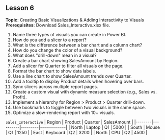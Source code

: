  ## Lesson 6  
**Topic:** Creating Basic Visualizations & Adding Interactivity to Visuals  
**Prerequisites:** Download Sales_Interactive.xlsx file.  

1. Name three types of visuals you can create in Power BI.  
2. How do you add a slicer to a report?  
3. What is the difference between a bar chart and a column chart?  
4. How do you change the color of a visual background?  
5. What does "drill-down" mean in a visual?  
6. Create a bar chart showing SalesAmount by Region.  
7. Add a slicer for Quarter to filter all visuals on the page.  
8. Format the bar chart to show data labels.  
9. Use a line chart to show SalesAmount trends over Quarter.  
10. Add a tooltip to display Product details when hovering over bars.  
11. Sync slicers across multiple report pages.  
12. Create a custom visual with dynamic measure selection (e.g., Sales vs. Profit).  
13. Implement a hierarchy for Region > Product > Quarter drill-down.  
14. Use bookmarks to toggle between two visuals in the same space.  
15. Optimize a slow-rendering report with 10+ visuals.  

```Sales_Interactive```
| Region | Product  | Quarter | SalesAmount |
|--------|----------|---------|-------------|
| North  | Laptop   | Q1      | 5000        |
| South  | Mouse    | Q1      | 1250        |
| East   | Keyboard | Q2      | 3200        |
| North  | CPU      | Q2      | 4500        |
